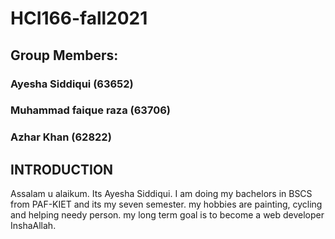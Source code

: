 # HCI166-fall2021
## Group Members:
### Ayesha Siddiqui (63652)
### Muhammad faique raza (63706)
### Azhar Khan (62822)

## INTRODUCTION
Assalam u alaikum. Its Ayesha Siddiqui. I am doing my bachelors in BSCS from PAF-KIET and its my seven semester. my hobbies are painting, cycling and helping needy person. my long term goal is to become a web developer InshaAllah. 
